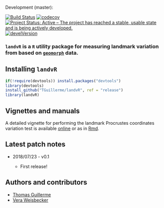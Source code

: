 <!-- Release:

[![Build Status](https://travis-ci.org/TGuillerme/dispRity.svg?branch=release)](https://travis-ci.org/TGuillerme/dispRity)
[![codecov](https://codecov.io/gh/TGuillerme/dispRity/branch/release/graph/badge.svg)](https://codecov.io/gh/TGuillerme/dispRity)
[![Project Status: Active - The project has reached a stable, usable state and is being actively developed.](http://www.repostatus.org/badges/latest/active.svg)](http://www.repostatus.org/#active)
[![develVersion](https://img.shields.io/badge/devel%20version-1.1.0-green.svg?style=flat)](https://github.com/TGuillerme/dispRity/tree/release)
[![DOI](https://zenodo.org/badge/DOI/10.5281/zenodo.846254.svg)](https://doi.org/10.5281/zenodo.846254)
 -->
Development (master):

[![Build Status](https://travis-ci.org/TGuillerme/landvR.svg?branch=master)](https://travis-ci.org/TGuillerme/landvR)
[![codecov](https://codecov.io/gh/TGuillerme/landvR/branch/master/graph/badge.svg)](https://codecov.io/gh/TGuillerme/landvR)
[![Project Status: Active – The project has reached a stable, usable state and is being actively developed.](https://www.repostatus.org/badges/latest/active.svg)](https://www.repostatus.org/#active)
[![develVersion](https://img.shields.io/badge/devel%20version-0.1-green.svg?style=flat)](https://github.com/TGuillerme/landvR)
<!-- [![DOI](https://zenodo.org/badge/DOI/10.5281/zenodo.846254.svg)](https://doi.org/10.5281/zenodo.846254)
 -->
### **`landvR`** is a `R` utility package for measuring landmark variation from based on [`geomorph`](https://github.com/geomorphR/geomorph) data.

<!-- <a href="https://besjournals.onlinelibrary.wiley.com/doi/abs/10.1111/2041-210X.13022"><img src="http://tguillerme.github.io/images/OA.png" height="15" widht="15"/></a> 
Check out the [paper](https://besjournals.onlinelibrary.wiley.com/doi/abs/10.1111/2041-210X.13022) associated with this package.
 -->
 
## Installing `landvR`

```r
if(!require(devtools)) install.packages("devtools")
library(devtools)
install_github("TGuillerme/landvR", ref = "release")
library(landvR)
```

## Vignettes and manuals

A detailed vignette for performing the landmark Procrustes coordinates variation test is available [online](https://cdn.rawgit.com/TGuillerme/landvR/8a6a6bd5/inst/vignettes/Landmark_partition_test.html) or as in [Rmd](https://github.com/TGuillerme/landvR/blob/master/inst/vignettes/Landmark_partition_test.Rmd).

## Latest patch notes
* 2018/07/23 - v0.1

  * First release!

<!-- Previous patch notes and notes for the *next version* can be seen [here](https://github.com/TGuillerme/dispRity/blob/master/NEWS.md). -->

Authors and contributors
-------

* [Thomas Guillerme](http://tguillerme.github.io)
* [Vera Weisbecker](http://weisbeckerlab.com.au)

<!-- Citation
-------
If you are using this package, please cite the paper:

* Guillerme, T. (**2018**). dispRity: a modular R package for measuring disparity. Methods in Ecology and Evolution. [doi:10.1111/2041-210X.13022](https://besjournals.onlinelibrary.wiley.com/doi/abs/10.1111/2041-210X.13022)

 -->
